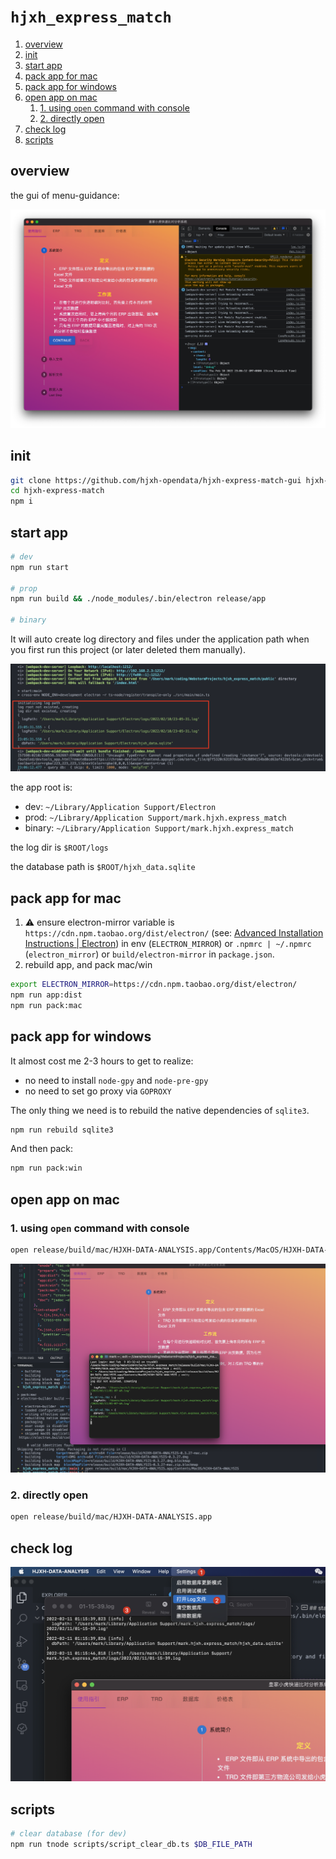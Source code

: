 # `hjxh_express_match`

1. [overview](#overview)
2. [init](#init)
3. [start app](#start-app)
4. [pack app for mac](#pack-app-for-mac)
5. [pack app for windows](#pack-app-for-windows)
6. [open app on mac](#open-app-on-mac)
    1. [1. using `open` command with console](#1-using-open-command-with-console)
    2. [2. directly open](#2-directly-open)
7. [check log](#check-log)
8. [scripts](#scripts)

## overview

the gui of menu-guidance:

![picture 2](.imgs/readme-1644505943397-7308f59e5b6e13c49824c0afc0697ab98f78815368444ac5b28728f1c19b7069.png)  

## init

```sh
git clone https://github.com/hjxh-opendata/hjxh-express-match-gui hjxh-express-match
cd hjxh-express-match
npm i
```

## start app

```sh
# dev
npm run start

# prop
npm run build && ./node_modules/.bin/electron release/app

# binary
```

It will auto create log directory and files under the application path when you first run this project (or later deleted them manually).

![picture 1](.imgs/readme-1644505703990-cf11e1cd910b52b9ac54c7e44f487b2a6a9350a55672a91b450492ca815154d3.png)  

the app root is:

- dev: `~/Library/Application Support/Electron`
- prod: `~/Library/Application Support/mark.hjxh.express_match`
- binary: `~/Library/Application Support/mark.hjxh.express_match`

the log dir is `$ROOT/logs`

the database path is `$ROOT/hjxh_data.sqlite`

## pack app for mac

1. :warning: ensure electron-mirror variable is `https://cdn.npm.taobao.org/dist/electron/` (see: [Advanced Installation Instructions | Electron](https://www.electronjs.org/docs/latest/tutorial/installation#mirror)) in env (`ELECTRON_MIRROR`) or `.npmrc | ~/.npmrc` (`electron_mirror`) or `build/electron-mirror` in `package.json`.
2. rebuild app, and pack mac/win

```sh
export ELECTRON_MIRROR=https://cdn.npm.taobao.org/dist/electron/
npm run app:dist
npm run pack:mac
```

## pack app for windows

It almost cost me 2-3 hours to get to realize:

- no need to install `node-gpy` and `node-pre-gpy`
- no need to set go proxy via `GOPROXY`

The only thing we need is to rebuild the native dependencies of `sqlite3`. 

```sh
npm run rebuild sqlite3
```

And then pack:

```sh
npm run pack:win
```

## open app on mac

### 1. using `open` command with console

```sh
open release/build/mac/HJXH-DATA-ANALYSIS.app/Contents/MacOS/HJXH-DATA-ANALYSIS
```

![picture 12](.imgs/readme-1644512933213-dd3defe0af8870886d74f5e5381b32fa572bf29ac72db887eafafa3b9845c8fd.png)  

### 2. directly open

```sh
open release/build/mac/HJXH-DATA-ANALYSIS.app
```

## check log

![picture 13](.imgs/readme-1644513445766-a9c7233f0060cb9cd4993b696b12eb004a01114a4c0b4ef3b58eb0a040d6e974.png)  

## scripts

```sh
# clear database (for dev)
npm run tnode scripts/script_clear_db.ts $DB_FILE_PATH
```
